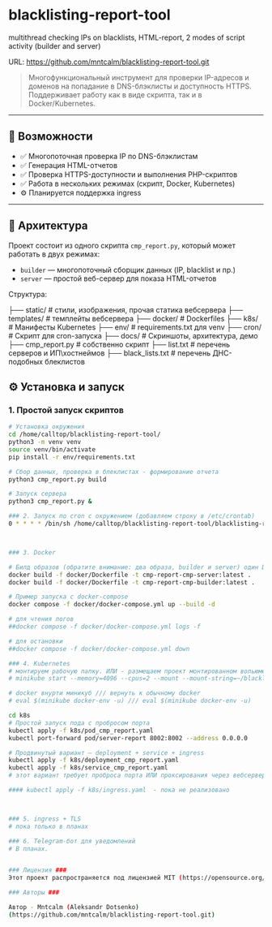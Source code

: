 # blacklisting-report-tool
multithread checking IPs on blacklists, HTML-report, 2 modes of script activity (builder and server)

URL: https://github.com/mntcalm/blacklisting-report-tool.git

> Многофункциональный инструмент для проверки IP-адресов и доменов на попадание в DNS-блэклисты и доступность HTTPS. Поддерживает работу как в виде скрипта, так и в Docker/Kubernetes.

---

## 🚀 Возможности

- ✅ Многопоточная проверка IP по DNS-блэклистам
- ✅ Генерация HTML-отчетов
- ✅ Проверка HTTPS-доступности и выполнения PHP-скриптов
- ✅ Работа в нескольких режимах (скрипт, Docker, Kubernetes)
- ⚙️ Планируется поддержка ingress

---

## 🧠 Архитектура

Проект состоит из одного скрипта `cmp_report.py`, который может работать в двух режимах:

- `builder` — многопоточный сборщик данных (IP, blacklist и пр.)
- `server` — простой веб-сервер для показа HTML-отчетов

 Структура:

├── static/ # стили, изображения, прочая статика вебсервера
├── templates/ # темплейты вебсервера
├── docker/ # Dockerfiles
├── k8s/ # Манифесты Kubernetes
├── env/ # requirements.txt для venv
├── cron/ # Скрипт для cron-запуска
├── docs/ # Скриншоты, архитектура, демо
├── cmp_report.py   # собственно скрипт
├── list.txt        # перечень серверов и ИП\хостнеймов
├── black_lists.txt # перечень ДНС-подобных блеклистов


## ⚙️ Установка и запуск

### 1. Простой запуск скриптов

```bash
# Установка окружения
cd /home/calltop/blacklisting-report-tool/
python3 -m venv venv
source venv/bin/activate
pip install -r env/requirements.txt

# Сбор данных, проверка в блеклистах - формирование отчета
python3 cmp_report.py build

# Запуск сервера
python3 cmp_report.py &

### 2. Запуск по cron с окружением (добавляем строку в /etc/crontab)
0 * * * * /bin/sh /home/calltop/blacklisting-report-tool/blacklisting-report-builder.sh >> /home/calltop/blacklisting-report-tool/cmp_report.log 2>&1



### 3. Docker

# Билд образов (обратите внимание: два образа, builder и server) один Dockerfile с разными таргетами
docker build -f docker/Dockerfile -t cmp-report-cmp-server:latest .
docker build -f docker/Dockerfile -t cmp-report-cmp-builder:latest .

# Пример запуска с docker-compose 
docker compose -f docker/docker-compose.yml up --build -d

# для чтения логов 
##docker compose -f docker/docker-compose.yml logs -f

# для остановки
##docker compose -f docker/docker-compose.yml down

### 4. Kubernetes
# монтируем рабочую папку. ИЛИ - размещаем проект монтированном вольюме (с корректировкой путей)
# minikube start --memory=4096 --cpus=2 --mount --mount-string=~/blacklisting-report-tool:/mnt/cmp_report

# docker внурти миникуб /// вернуть к обычному docker
# eval $(minikube docker-env -u) /// eval $(minikube docker-env -u) 

cd k8s
# Простой запуск пода с пробросом порта
kubectl apply -f k8s/pod_cmp_report.yaml
kubectl port-forward pod/server-report 8002:8002 --address 0.0.0.0

# Продвинутый вариант — deployment + service + ingress
kubectl apply -f k8s/deployment_cmp_report.yaml
kubectl apply -f k8s/service_cmp_report.yaml
# этот вариант требует проброса порта ИЛИ проксирования через вебсервер на порт 30082

#### kubectl apply -f k8s/ingress.yaml  - пока не реализовано



### 5. ingress + TLS
# пока только в планах

### 6. Telegram-бот для уведомлений
# В планах.


### Лицензия ###
Этот проект распространяется под лицензией MIT (https://opensource.org/license/mit)

### Авторы ###

Автор - Mntcalm (Aleksandr Dotsenko)
(https://github.com/mntcalm/blacklisting-report-tool.git)


